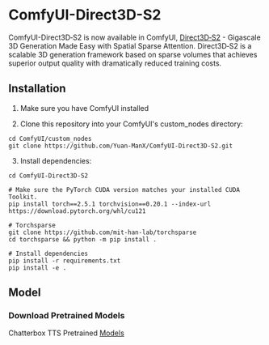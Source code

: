# ComfyUI-Direct3D-S2

ComfyUI-Direct3D‑S2 is now available in ComfyUI, [Direct3D‑S2](https://github.com/DreamTechAI/Direct3D-S2) - Gigascale 3D Generation Made Easy with Spatial Sparse Attention. Direct3D‑S2 is a scalable 3D generation framework based on sparse volumes that achieves superior output quality with dramatically reduced training costs.



## Installation

1. Make sure you have ComfyUI installed

2. Clone this repository into your ComfyUI's custom_nodes directory:
```
cd ComfyUI/custom_nodes
git clone https://github.com/Yuan-ManX/ComfyUI-Direct3D-S2.git
```

3. Install dependencies:
```
cd ComfyUI-Direct3D-S2

# Make sure the PyTorch CUDA version matches your installed CUDA Toolkit.
pip install torch==2.5.1 torchvision==0.20.1 --index-url https://download.pytorch.org/whl/cu121

# Torchsparse
git clone https://github.com/mit-han-lab/torchsparse
cd torchsparse && python -m pip install .

# Install dependencies
pip install -r requirements.txt
pip install -e .
```


## Model


### Download Pretrained Models


Chatterbox TTS Pretrained [Models](https://huggingface.co/wushuang98/Direct3D-S2)


